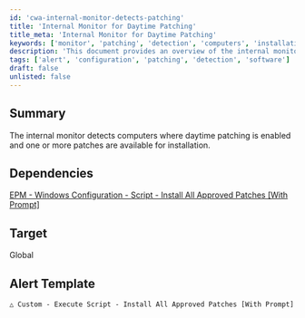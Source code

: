 ```yaml
---
id: 'cwa-internal-monitor-detects-patching'
title: 'Internal Monitor for Daytime Patching'
title_meta: 'Internal Monitor for Daytime Patching'
keywords: ['monitor', 'patching', 'detection', 'computers', 'installation']
description: 'This document provides an overview of the internal monitor that detects computers with daytime patching enabled and identifies available patches for installation. It includes dependencies, target scope, and alert template details.'
tags: ['alert', 'configuration', 'patching', 'detection', 'software']
draft: false
unlisted: false
---
```

## Summary

The internal monitor detects computers where daytime patching is enabled and one or more patches are available for installation.

## Dependencies

[EPM - Windows Configuration - Script - Install All Approved Patches [With Prompt]](https://proval.itglue.com/DOC-5078775-11257931)

## Target

Global

## Alert Template

`△ Custom - Execute Script - Install All Approved Patches [With Prompt]`


